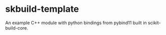 # skbuild-template
An example C++ module with python bindings from pybind11 built in scikit-build-core.